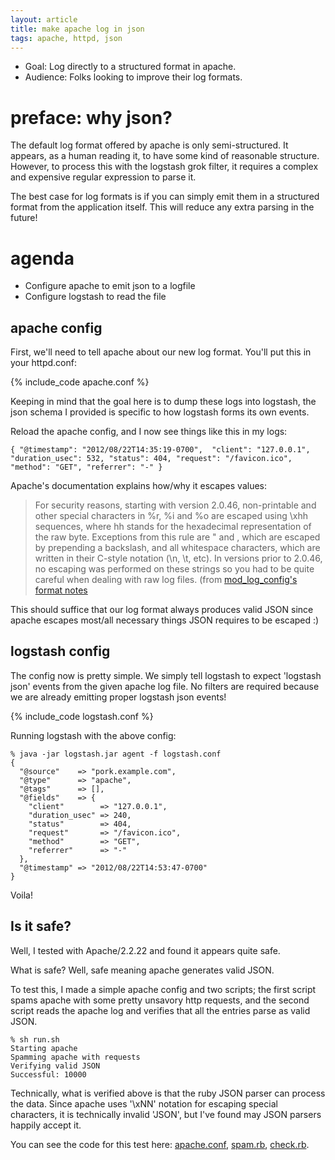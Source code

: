 ```yaml
---
layout: article
title: make apache log in json
tags: apache, httpd, json
---
```


* Goal: Log directly to a structured format in apache.
* Audience: Folks looking to improve their log formats.

# preface: why json?

The default log format offered by apache is only semi-structured. It appears,
as a human reading it, to have some kind of reasonable structure. However, to
process this with the logstash grok filter, it requires a complex and expensive
regular expression to parse it.

The best case for log formats is if you can simply emit them in a structured
format from the application itself. This will reduce any extra parsing in the
future!

# agenda

* Configure apache to emit json to a logfile
* Configure logstash to read the file

## apache config

First, we'll need to tell apache about our new log format. You'll put this in
your httpd.conf:

{% include_code apache.conf %}

Keeping in mind that the goal here is to dump these logs into logstash, the
json schema I provided is specific to how logstash forms its own events.

Reload the apache config, and I now see things like this in my logs:

    { "@timestamp": "2012/08/22T14:35:19-0700",  "client": "127.0.0.1", "duration_usec": 532, "status": 404, "request": "/favicon.ico", "method": "GET", "referrer": "-" }

Apache's documentation explains how/why it escapes values:

> For security reasons, starting with version 2.0.46, non-printable and other
> special characters in %r, %i and %o are escaped using \xhh sequences, where hh
> stands for the hexadecimal representation of the raw byte. Exceptions from this
> rule are " and \, which are escaped by prepending a backslash, and all
> whitespace characters, which are written in their C-style notation (\n, \t,
> etc). In versions prior to 2.0.46, no escaping was performed on these strings
> so you had to be quite careful when dealing with raw log files.
> (from [mod_log_config's format
  notes](http://httpd.apache.org/docs/2.2/mod/mod_log_config.html#format-notes)

This should suffice that our log format always produces valid JSON since apache
escapes most/all necessary things JSON requires to be escaped :)

## logstash config

The config now is pretty simple. We simply tell logstash to expect 'logstash
json' events from the given apache log file. No filters are required because
we are already emitting proper logstash json events!

{% include_code logstash.conf %}

Running logstash with the above config:

    % java -jar logstash.jar agent -f logstash.conf
    {
      "@source"    => "pork.example.com",
      "@type"      => "apache",
      "@tags"      => [],
      "@fields"    => {
        "client"        => "127.0.0.1",
        "duration_usec" => 240,
        "status"        => 404,
        "request"       => "/favicon.ico",
        "method"        => "GET",
        "referrer"      => "-"
      },
      "@timestamp" => "2012/08/22T14:53:47-0700"
    }

Voila!

## Is it safe?

Well, I tested with Apache/2.2.22 and found it appears quite safe. 

What is safe? Well, safe meaning apache generates valid JSON.

To test this, I made a simple apache config and two scripts; the first script
spams apache with some pretty unsavory http requests, and the second script
reads the apache log and verifies that all the entries parse as valid JSON.

    % sh run.sh
    Starting apache
    Spamming apache with requests
    Verifying valid JSON
    Successful: 10000

Technically, what is verified above is that the ruby JSON parser can process
the data. Since apache uses '\xNN' notation for escaping special characters,
it is technically invalid 'JSON', but I've found may JSON parsers happily
accept it.

You can see the code for this test here: [apache.conf](test/apache.conf),
[spam.rb](test/spam.rb), [check.rb](test/check.rb).
